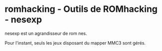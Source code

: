 # romhacking - Outils de ROMhacking - nesexp

nesexp est un agrandisseur de rom nes.

Pour l'instant, seuls les jeux disposant du mapper MMC3 sont gérés.
